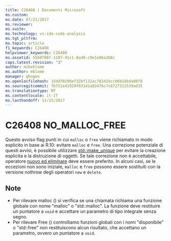 ```yaml
---
title: C26408 | Documenti Microsoft
ms.custom: 
ms.date: 07/21/2017
ms.reviewer: 
ms.suite: 
ms.technology: vs-ide-code-analysis
ms.tgt_pltfrm: 
ms.topic: article
f1_keywords: C26408
helpviewer_keywords: C26408
ms.assetid: 55b0706f-1107-41c1-8ad0-c9e1e86a3b8c
caps.latest.revision: "3"
author: mikeblome
ms.author: mblome
manager: ghogen
ms.openlocfilehash: 15dd70296ef32bf132ac781d1bccb6b1dbda08f8
ms.sourcegitcommit: fb751e41929f031d1a9247bc7c8727312539ad35
ms.translationtype: MT
ms.contentlocale: it-IT
ms.lasthandoff: 11/15/2017
---
```

# <a name="c26408-nomallocfree"></a>C26408 NO_MALLOC_FREE
Questo avviso flag punti in cui `malloc` o `free` viene richiamato in modo esplicito in base ai R.10: evitare `malloc` e `free`. Una correzione potenziale di questi avvisi, è possibile utilizzare [std::make_unique](/cpp/standard-library/memory-functions#make_unique) per evitare la creazione esplicita e la distruzione di oggetti. Se tale correzione non è accettabile, operatore [nuovo ed eliminare](/cpp/cpp/new-and-delete-operators) deve essere preferito. In alcuni casi, se le eccezioni non sono iniziale, `malloc` e `free` possono essere sostituiti con la versione nothrow degli operatori `new` e `delete`.

## <a name="remarks"></a>Note
- Per rilevare malloc () si verifica se una chiamata richiama una funzione globale con nome "malloc" o "std::malloc". La funzione deve restituire un puntatore a `void` e accettare un parametro di tipo integrale senza segno.
- Per rilevare Free () controlliamo funzioni globali con i nomi "disponibile" o "std::free" non restituiscono alcun risultato, che accettano un parametro, ovvero un puntatore a `void`.
